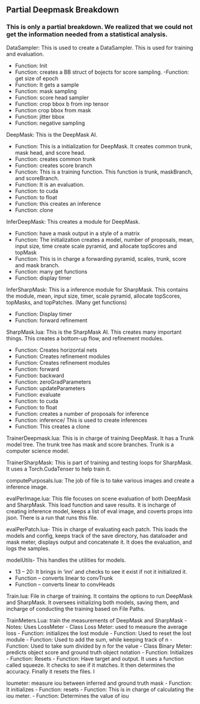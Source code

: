 ## Partial Deepmask Breakdown

### This is only a partial breakdown. We realized that we could not get the information needed from a statistical analysis.

DataSampler: This is used to create a DataSampler. This is used for training and evaluation.
  - Function: Init
  - Function: creates a BB struct of bojects for score sampling.
  -Function: get size of epoch
  - Function: It gets a sample
  - Function: mask sampling
  - Function: score head sampler
  - Function: crop bbox b from inp tensor
  - Function crop bbox from mask
  - Function: jitter bbox
  - Function: negative sampling
  
DeepMask: This is the DeepMask AI.
  - Function: This is a initialization for DeepMask. It creates common trunk, mask head, and score head.
  - Function: creates common trunk
  - Function:  creates score branch
  - Function: This is a training function. This function is trunk, maskBranch, and scoreBranch.
  - Function: It is an evaluation.
  - Function: to cuda
  - Function: to float
  - Function: this creates an inference
  - Function: clone
  
 InferDeepMask: This creates a module for DeepMask.
  - Function: have a mask output in a style of a matrix
  - Function: The initialization creates a model, number of proposals, mean, input size, time create scale pyramid, and allocate topScores and topMask
  - Function: This is in charge a forwarding pyramid, scales, trunk,  score and mask branch.
  - Function: many get functions
  - Function: display timer
  
InferSharpMask: This is a inference module for SharpMask. This contains the module, mean, input size, timer, scale pyramid, allocate topScores, topMasks, and topPatches.
	(Many get functions)
  - Function: Display timer
  - Function: forward refinement
  
SharpMask.lua: This is the SharpMask AI. This creates many important things. This creates a bottom-up flow, and refinement modules. 
  - Function: Creates horizontal nets
  - Function: Creates refinement modules
  - Function: Creates refinement modules
  - Function: forward
  - Function: backward
  - Function: zeroGradParameters
  - Function: updateParameters
  - Function: evaluate
  - Function: to cuda
  - Function: to float
  - Function: creates a number of proposals for inference
  - Function: inference/ This is used to create inferences
  - Function: This creates a clone
  
TrainerDeepmask.lua: This is in charge of training DeepMask. It has a Trunk model tree. The trunk tree has mask and score branches.  Trunk is a computer science model.

TrainerSharpMask: This is part of training and testing loops for SharpMask. It uses a Torch.CudaTenser to help train it.

computePurposals.lua: The job of file is to take various images and create a inference image.

evalPerImage.lua: This file focuses on scene evaluation of both DeepMask and SharpMask. This load function and save results. It is incharge of creating inference model, keeps a list of eval image, and coverts props into json. There is a run that runs this file.

evalPerPatch.lua- This in charge of evaluating each patch. This loads the models and config, keeps track of the save directory, has dataloader and mask meter, displays output and concatenate it. It does the evaluation, and logs the samples.

modelUtils- This handles the utilities for models.
  - 13 – 20:  It brings in ‘inn’ and checks to see it exist if not it initialized it.
  - Function – converts linear to convTrunk
  - Function – converts linear to convHeads
  
Train.lua: File in charge of training. It contains the options to run DeepMask and SharpMask. It oversees initializing both models, saving them, and incharge of conducting the training based on File Paths.

TrainMeters.Lua: train the measurements of DeepMask and SharpMask
    - Notes: Uses LossMeter
    - Class Loss Meter: used to measure the average loss
	- Function: initializes the lost module
	- Function: Used to reset the lost module
	- Function: Used to add the sum, while keeping track of n
	- Function: Used to take sum divided by n for the value
    - Class Binary Meter: predicts object score and ground truth object notation
	- Function: Initializes
	- Function: Resets
	- Function: Have target and output. It uses a function called squeeze. It checks to see if it matches.  It then determines the accuracy. Finally it resets the files. I

Ioumeter: measure iou between inferred and ground truth mask
	- Function: It initializes
	- Function: resets
	- Function: This is in charge of calculating the iou meter.
	- Function: Determines the value of iou
